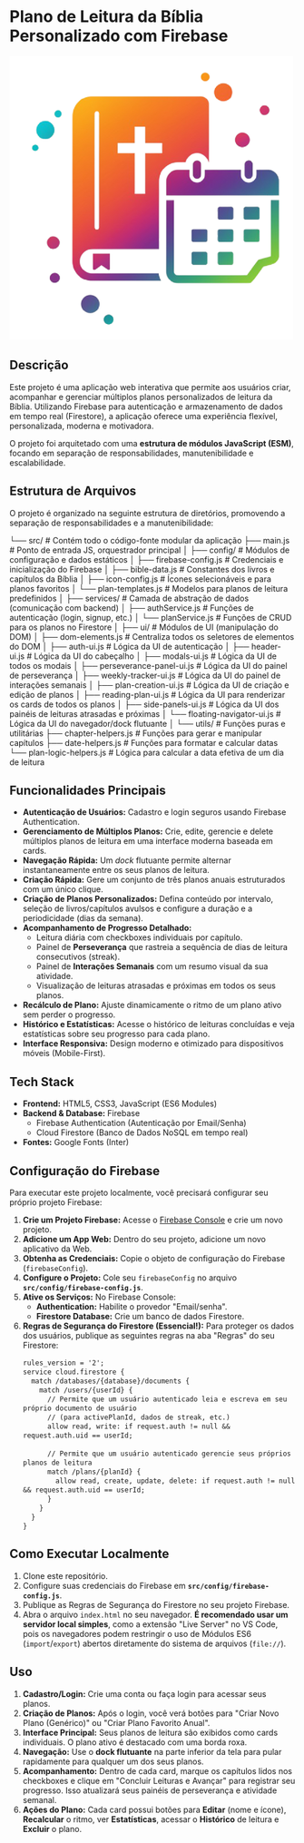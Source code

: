 # Plano de Leitura da Bíblia Personalizado com Firebase

![Logotipo do Plano de Leitura](logo.png)

## Descrição

Este projeto é uma aplicação web interativa que permite aos usuários criar, acompanhar e gerenciar múltiplos planos personalizados de leitura da Bíblia. Utilizando Firebase para autenticação e armazenamento de dados em tempo real (Firestore), a aplicação oferece uma experiência flexível, personalizada, moderna e motivadora.

O projeto foi arquitetado com uma **estrutura de módulos JavaScript (ESM)**, focando em separação de responsabilidades, manutenibilidade e escalabilidade.

## Estrutura de Arquivos

O projeto é organizado na seguinte estrutura de diretórios, promovendo a separação de responsabilidades e a manutenibilidade:

└── src/ # Contém todo o código-fonte modular da aplicação
    ├── main.js # Ponto de entrada JS, orquestrador principal
    │
    ├── config/ # Módulos de configuração e dados estáticos
    │   ├── firebase-config.js # Credenciais e inicialização do Firebase
    │   ├── bible-data.js # Constantes dos livros e capítulos da Bíblia
    │   ├── icon-config.js # Ícones selecionáveis e para planos favoritos
    │   └── plan-templates.js # Modelos para planos de leitura predefinidos
    │
    ├── services/ # Camada de abstração de dados (comunicação com backend)
    │   ├── authService.js # Funções de autenticação (login, signup, etc.)
    │   └── planService.js # Funções de CRUD para os planos no Firestore
    │
    ├── ui/ # Módulos de UI (manipulação do DOM)
    │   ├── dom-elements.js # Centraliza todos os seletores de elementos do DOM
    │   ├── auth-ui.js # Lógica da UI de autenticação
    │   ├── header-ui.js # Lógica da UI do cabeçalho
    │   ├── modals-ui.js # Lógica da UI de todos os modais
    │   ├── perseverance-panel-ui.js # Lógica da UI do painel de perseverança
    │   ├── weekly-tracker-ui.js # Lógica da UI do painel de interações semanais
    │   ├── plan-creation-ui.js # Lógica da UI de criação e edição de planos
    │   ├── reading-plan-ui.js # Lógica da UI para renderizar os cards de todos os planos
    │   ├── side-panels-ui.js # Lógica da UI dos painéis de leituras atrasadas e próximas
    │   └── floating-navigator-ui.js # Lógica da UI do navegador/dock flutuante
    │
    └── utils/ # Funções puras e utilitárias
        ├── chapter-helpers.js # Funções para gerar e manipular capítulos
        ├── date-helpers.js # Funções para formatar e calcular datas
        └── plan-logic-helpers.js # Lógica para calcular a data efetiva de um dia de leitura

## Funcionalidades Principais

*   **Autenticação de Usuários:** Cadastro e login seguros usando Firebase Authentication.
*   **Gerenciamento de Múltiplos Planos:** Crie, edite, gerencie e delete múltiplos planos de leitura em uma interface moderna baseada em cards.
*   **Navegação Rápida:** Um *dock* flutuante permite alternar instantaneamente entre os seus planos de leitura.
*   **Criação Rápida:** Gere um conjunto de três planos anuais estruturados com um único clique.
*   **Criação de Planos Personalizados:** Defina conteúdo por intervalo, seleção de livros/capítulos avulsos e configure a duração e a periodicidade (dias da semana).
*   **Acompanhamento de Progresso Detalhado:**
    *   Leitura diária com checkboxes individuais por capítulo.
    *   Painel de **Perseverança** que rastreia a sequência de dias de leitura consecutivos (streak).
    *   Painel de **Interações Semanais** com um resumo visual da sua atividade.
    *   Visualização de leituras atrasadas e próximas em todos os seus planos.
*   **Recálculo de Plano:** Ajuste dinamicamente o ritmo de um plano ativo sem perder o progresso.
*   **Histórico e Estatísticas:** Acesse o histórico de leituras concluídas e veja estatísticas sobre seu progresso para cada plano.
*   **Interface Responsiva:** Design moderno e otimizado para dispositivos móveis (Mobile-First).

## Tech Stack

*   **Frontend:** HTML5, CSS3, JavaScript (ES6 Modules)
*   **Backend & Database:** Firebase
    *   Firebase Authentication (Autenticação por Email/Senha)
    *   Cloud Firestore (Banco de Dados NoSQL em tempo real)
*   **Fontes:** Google Fonts (Inter)

## Configuração do Firebase

Para executar este projeto localmente, você precisará configurar seu próprio projeto Firebase:

1.  **Crie um Projeto Firebase:** Acesse o [Firebase Console](https://console.firebase.google.com/) e crie um novo projeto.
2.  **Adicione um App Web:** Dentro do seu projeto, adicione um novo aplicativo da Web.
3.  **Obtenha as Credenciais:** Copie o objeto de configuração do Firebase (`firebaseConfig`).
4.  **Configure o Projeto:** Cole seu `firebaseConfig` no arquivo **`src/config/firebase-config.js`**.
5.  **Ative os Serviços:** No Firebase Console:
    *   **Authentication:** Habilite o provedor "Email/senha".
    *   **Firestore Database:** Crie um banco de dados Firestore.
6.  **Regras de Segurança do Firestore (Essencial!):** Para proteger os dados dos usuários, publique as seguintes regras na aba "Regras" do seu Firestore:
    ```firestore-rules
    rules_version = '2';
    service cloud.firestore {
      match /databases/{database}/documents {
        match /users/{userId} {
          // Permite que um usuário autenticado leia e escreva em seu próprio documento de usuário
          // (para activePlanId, dados de streak, etc.)
          allow read, write: if request.auth != null && request.auth.uid == userId;

          // Permite que um usuário autenticado gerencie seus próprios planos de leitura
          match /plans/{planId} {
            allow read, create, update, delete: if request.auth != null && request.auth.uid == userId;
          }
        }
      }
    }
    ```

## Como Executar Localmente

1.  Clone este repositório.
2.  Configure suas credenciais do Firebase em **`src/config/firebase-config.js`**.
3.  Publique as Regras de Segurança do Firestore no seu projeto Firebase.
4.  Abra o arquivo `index.html` no seu navegador. **É recomendado usar um servidor local simples**, como a extensão "Live Server" no VS Code, pois os navegadores podem restringir o uso de Módulos ES6 (`import`/`export`) abertos diretamente do sistema de arquivos (`file://`).

## Uso

1.  **Cadastro/Login:** Crie uma conta ou faça login para acessar seus planos.
2.  **Criação de Planos:** Após o login, você verá botões para "Criar Novo Plano (Genérico)" ou "Criar Plano Favorito Anual".
3.  **Interface Principal:** Seus planos de leitura são exibidos como cards individuais. O plano ativo é destacado com uma borda roxa.
4.  **Navegação:** Use o **dock flutuante** na parte inferior da tela para pular rapidamente para qualquer um dos seus planos.
5.  **Acompanhamento:** Dentro de cada card, marque os capítulos lidos nos checkboxes e clique em "Concluir Leituras e Avançar" para registrar seu progresso. Isso atualizará seus painéis de perseverança e atividade semanal.
6.  **Ações do Plano:** Cada card possui botões para **Editar** (nome e ícone), **Recalcular** o ritmo, ver **Estatísticas**, acessar o **Histórico** de leitura e **Excluir** o plano.
